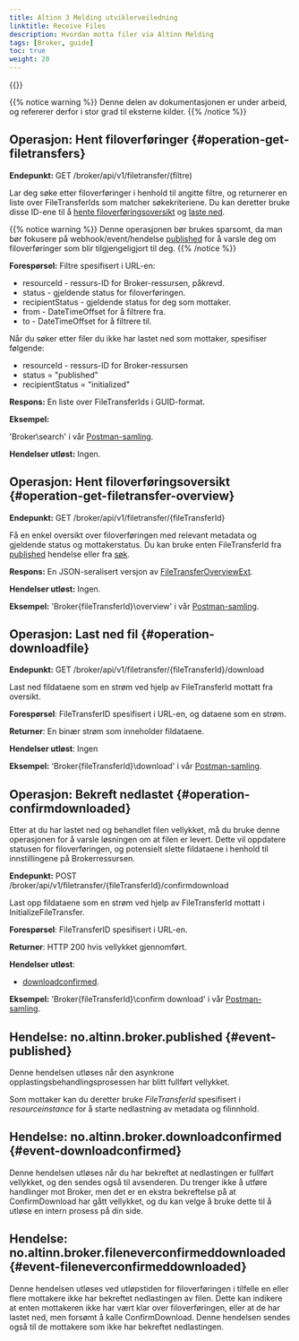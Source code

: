 ```yaml
---
title: Altinn 3 Melding utviklerveiledning
linktitle: Receive Files
description: Hvordan motta filer via Altinn Melding
tags: [Broker, guide]
toc: true
weight: 20
---
```


{{<children />}}

{{% notice warning  %}}
Denne delen av dokumentasjonen er under arbeid, og refererer derfor i stor grad til eksterne kilder.
{{% /notice %}}

## Operasjon: Hent filoverføringer {#operation-get-filetransfers}

**Endepunkt:** GET /broker/api/v1/filetransfer/(filtre)

Lar deg søke etter filoverføringer i henhold til angitte filtre, og returnerer en liste over FileTransferIds som matcher søkekriteriene.
Du kan deretter bruke disse ID-ene til å [hente filoverføringsoversikt](#operation-get-filetransfer-overview) og [laste ned](#operation-downloadfile).

{{% notice warning  %}}
Denne operasjonen bør brukes sparsomt, da man bør fokusere på webhook/event/hendelse [published](#event-published) for å varsle deg om filoverføringer som blir tilgjengeligjort til deg.
{{% /notice %}}

**Forespørsel:** Filtre spesifisert i URL-en:

- resourceId - ressurs-ID for Broker-ressursen, påkrevd.
- status - gjeldende status for filoverføringen.
- recipientStatus - gjeldende status for deg som mottaker.
- from - DateTimeOffset for å filtrere fra.
- to - DateTimeOffset for å filtrere til.

Når du søker etter filer du ikke har lastet ned som mottaker, spesifiser følgende:

- resourceId - ressurs-ID for Broker-ressursen
- status = "published"
- recipientStatus = "initialized"

**Respons:** En liste over FileTransferIds i GUID-format.

**Eksempel:**

'Broker\search' i vår [Postman-samling](https://github.com/Altinn/altinn-broker/blob/main/altinn3-broker-postman-collection.json).

**Hendelser utløst:** Ingen.

## Operasjon: Hent filoverføringsoversikt {#operation-get-filetransfer-overview}

**Endepunkt:** GET /broker/api/v1/filetransfer/{fileTransferId}

Få en enkel oversikt over filoverføringen med relevant metadata og gjeldende status og mottakerstatus.
Du kan bruke enten FileTransferId fra [published](#event-published) hendelse eller fra [søk](#operation-get-filetransfers).

**Respons:** En JSON-seralisert versjon av [FileTransferOverviewExt](https://github.com/Altinn/altinn-broker/blob/main/src/Altinn.Broker.API/Models/FileTransferOverviewExt.cs).

**Hendelser utløst:** Ingen.

**Eksempel:** 'Broker\{fileTransferId}\overview' i vår [Postman-samling](https://github.com/Altinn/altinn-broker/blob/main/altinn3-broker-postman-collection.json).

## Operasjon: Last ned fil {#operation-downloadfile}

**Endepunkt:** GET /broker/api/v1/filetransfer/{fileTransferId}/download

Last ned fildataene som en strøm ved hjelp av FileTransferId mottatt fra oversikt.

**Forespørsel**: FileTransferID spesifisert i URL-en, og dataene som en strøm.

**Returner**: En binær strøm som inneholder fildataene.

**Hendelser utløst**: Ingen

**Eksempel:** 'Broker\{fileTransferId}\download' i vår [Postman-samling](https://github.com/Altinn/altinn-broker/blob/main/altinn3-broker-postman-collection.json).

## Operasjon: Bekreft nedlastet {#operation-confirmdownloaded}

Etter at du har lastet ned og behandlet filen vellykket, må du bruke denne operasjonen for å varsle løsningen om at filen er levert.
Dette vil oppdatere statusen for filoverføringen, og potensielt slette fildataene i henhold til innstillingene på Brokerressursen.

**Endepunkt:** POST /broker/api/v1/filetransfer/{fileTransferId}/confirmdownload

Last opp fildataene som en strøm ved hjelp av FileTransferId mottatt i InitializeFileTransfer.

**Forespørsel**: FileTransferID spesifisert i URL-en.

**Returner**: HTTP 200 hvis vellykket gjennomført.

**Hendelser utløst**:

- [downloadconfirmed](#event-downloadconfirmed).

**Eksempel:** 'Broker\{fileTransferId}\confirm download' i vår [Postman-samling](https://github.com/Altinn/altinn-broker/blob/main/altinn3-broker-postman-collection.json).

## Hendelse: no.altinn.broker.published {#event-published}

Denne hendelsen utløses når den asynkrone opplastingsbehandlingsprosessen har blitt fullført vellykket.

Som mottaker kan du deretter bruke *FileTransferId* spesifisert i *resourceinstance* for å starte nedlastning av metadata og filinnhold.

## Hendelse: no.altinn.broker.downloadconfirmed {#event-downloadconfirmed}

Denne hendelsen utløses når du har bekreftet at nedlastingen er fullført vellykket, og den sendes også til avsenderen.
Du trenger ikke å utføre handlinger mot Broker, men det er en ekstra bekreftelse på at ConfirmDownload har gått vellykket, og du kan velge å bruke dette til å utløse en intern prosess på din side.

## Hendelse: no.altinn.broker.fileneverconfirmeddownloaded {#event-fileneverconfirmeddownloaded}

Denne hendelsen utløses ved utløpstiden for filoverføringen i tilfelle en eller flere mottakere ikke har bekreftet nedlastingen av filen.
Dette kan indikere at enten mottakeren ikke har vært klar over filoverføringen, eller at de har lastet ned, men forsømt å kalle ConfirmDownload.
Denne hendelsen sendes også til de mottakere som ikke har bekreftet nedlastingen.

